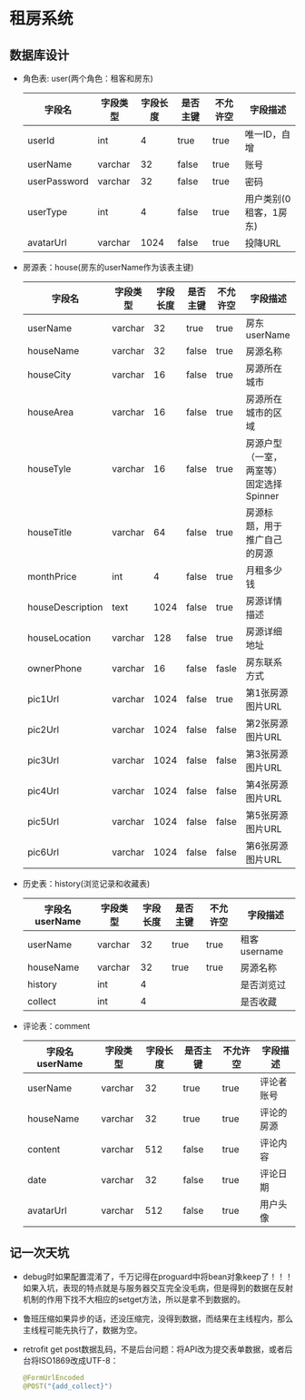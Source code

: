 # 租房系统

## 数据库设计

- 角色表: user(两个角色：租客和房东)

  | 字段名       | 字段类型 | 字段长度 | 是否主键 | 不允许空 | 字段描述               |
  | ------------ | -------- | -------- | -------- | -------- | ---------------------- |
  | userId       | int      | 4        | true     | true     | 唯一ID，自增           |
  | userName     | varchar  | 32       | false    | true     | 账号                   |
  | userPassword | varchar  | 32       | false    | true     | 密码                   |
  | userType     | int      | 4        | false    | true     | 用户类别(0租客，1房东) |
  | avatarUrl    | varchar  | 1024     | false    | true     | 投降URL                |

- 房源表：house(房东的userName作为该表主键)

  | 字段名           | 字段类型 | 字段长度 | 是否主键 | 不允许空 | 字段描述                                |
  | ---------------- | -------- | -------- | -------- | -------- | --------------------------------------- |
  | userName         | varchar  | 32       | true     | true     | 房东userName                            |
  | houseName        | varchar  | 32       | false    | true     | 房源名称                                |
  | houseCity        | varchar  | 16       | false    | true     | 房源所在城市                            |
  | houseArea        | varchar  | 16       | false    | true     | 房源所在城市的区域                      |
  | houseTyle        | varchar  | 16       | false    | true     | 房源户型（一室，两室等）固定选择Spinner |
  | houseTitle       | varchar  | 64       | false    | true     | 房源标题，用于推广自己的房源            |
  | monthPrice       | int      | 4        | false    | true     | 月租多少钱                              |
  | houseDescription | text     | 1024     | false    | true     | 房源详情描述                            |
  | houseLocation    | varchar  | 128      | false    | true     | 房源详细地址                            |
  | ownerPhone       | varchar  | 16       | false    | fasle    | 房东联系方式                            |
  | pic1Url          | varchar  | 1024     | false    | true     | 第1张房源图片URL                        |
  | pic2Url          | varchar  | 1024     | false    | false    | 第2张房源图片URL                        |
  | pic3Url          | varchar  | 1024     | false    | false    | 第3张房源图片URL                        |
  | pic4Url          | varchar  | 1024     | false    | false    | 第4张房源图片URL                        |
  | pic5Url          | varchar  | 1024     | false    | false    | 第5张房源图片URL                        |
  | pic6Url          | varchar  | 1024     | false    | false    | 第6张房源图片URL                        |

- 历史表：history(浏览记录和收藏表)

  | 字段名userName | 字段类型 | 字段长度 | 是否主键 | 不允许空 | 字段描述     |
  | -------------- | -------- | -------- | -------- | -------- | ------------ |
  | userName       | varchar  | 32       | true     | true     | 租客username |
  | houseName      | varchar  | 32       | true     | true     | 房源名称     |
  | history        | int      | 4        |          |          | 是否浏览过   |
  | collect        | int      | 4        |          |          | 是否收藏     |

- 评论表：comment

  | 字段名userName | 字段类型 | 字段长度 | 是否主键 | 不允许空 | 字段描述   |
  | -------------- | -------- | -------- | -------- | -------- | ---------- |
  | userName       | varchar  | 32       | true     | true     | 评论者账号 |
  | houseName      | varchar  | 32       | true     | true     | 评论的房源 |
  | content        | varchar  | 512      | false    | true     | 评论内容   |
  | date           | varchar  | 32       | false    | true     | 评论日期   |
  | avatarUrl      | varchar  | 512      | false    | true     | 用户头像   |

## 记一次天坑

- debug时如果配置混淆了，千万记得在proguard中将bean对象keep了！！！如果入坑，表现的特点就是与服务器交互完全没毛病，但是得到的数据在反射机制的作用下找不大相应的setget方法，所以是拿不到数据的。

- 鲁班压缩如果异步的话，还没压缩完，没得到数据，而结果在主线程内，那么主线程可能先执行了，数据为空。

- retrofit get post数据乱码，不是后台问题：将API改为提交表单数据，或者后台将ISO1869改成UTF-8：

  ```java
  @FormUrlEncoded
  @POST("{add_collect}")
  ```